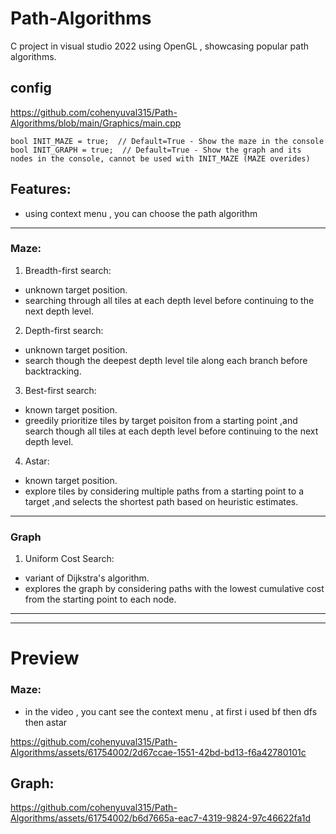 # Path-Algorithms  
C project in visual studio 2022 using OpenGL , showcasing popular path algorithms.

## config
https://github.com/cohenyuval315/Path-Algorithms/blob/main/Graphics/main.cpp   
```code
bool INIT_MAZE = true;  // Default=True - Show the maze in the console
bool INIT_GRAPH = true;  // Default=True - Show the graph and its nodes in the console, cannot be used with INIT_MAZE (MAZE overides)
```

## Features:
- using context menu , you can choose the path algorithm
  
---

### **Maze**: 
1. Breadth-first search:  
  - unknown target position.
  - searching through all tiles at each depth level before continuing to the next depth level.
2. Depth-first search:
  - unknown target position.
  - search though the deepest depth level tile along each branch before backtracking.
3. Best-first search:
  - known target position.
  - greedily prioritize tiles by target poisiton from a starting point ,and search though all tiles at each depth level before continuing to the next depth level.
4. Astar:
  - known target position.
  - explore tiles by considering multiple paths from a starting point to a target ,and selects the shortest path based on heuristic estimates.
---
    
### **Graph**
1. Uniform Cost Search:
  - variant of Dijkstra's algorithm.
  - explores the graph by considering paths with the lowest cumulative cost from the starting point to each node.
---

---
# Preview
### Maze:
- in the video , you cant see the context menu , at first i used bf then dfs then astar

https://github.com/cohenyuval315/Path-Algorithms/assets/61754002/2d67ccae-1551-42bd-bd13-f6a42780101c


## Graph:

https://github.com/cohenyuval315/Path-Algorithms/assets/61754002/b6d7665a-eac7-4319-9824-97c46622fa1d



